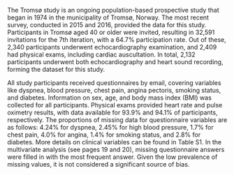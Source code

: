 The Tromsø study is an ongoing population-based prospective study that began in 1974 in the municipality of Tromsø,
Norway. The most recent survey, conducted in 2015 and 2016, provided the data for this study. Participants in Tromsø
aged 40 or older were invited, resulting in 32,591 invitations for the 7th iteration, with a 64.7% participation rate.
Out of these, 2,340 participants underwent echocardiography examination, and 2,409 had physical exams, including cardiac
auscultation. In total, 2,132 participants underwent both echocardiography and heart sound recording, forming the
dataset for this study.

All study participants received questionnaires by email, covering variables like dyspnea, blood pressure, chest pain,
angina pectoris, smoking status, and diabetes. Information on sex, age, and body mass index (BMI) was collected for all
participants. Physical exams provided heart rate and pulse oximetry results, with data available for 93.9% and 94.1% of
participants, respectively. The proportions of missing data for questionnaire variables are as follows: 4.24% for
dyspnea, 2.45% for high blood pressure, 1.7% for chest pain, 4.0% for angina, 1.4% for smoking status, and 2.8% for
diabetes. More details on clinical variables can be found in Table S1. In the multivariate analysis (see pages 19 and
20), missing questionnaire answers were filled in with the most frequent answer. Given the low prevalence of missing
values, it is not considered a significant source of bias.